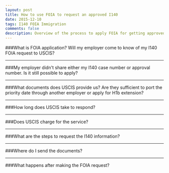 ```yaml
---
layout: post
title: How to use FOIA to request an approved I140
date: 2015-12-10
tags: I140 FOIA Immigration
comments: false
description: Overview of the process to apply FOIA for getting approved I140 application.
---
```

###What is FOIA application? Will my employer come to know of my I140 FOIA request to USCIS?
* * *
###My employer didn't share either my I140 case number or approval number. Is it still possible to apply?
* * *
###What documents does USCIS provide us? Are they sufficient to port the priority date through another employer or apply for H1b extension?
* * *
###How long does USCIS take to respond?
* * *
###Does USCIS charge for the service?
* * *
###What are the steps to request the I140 information?
* * *
###Where do I send the documents?
* * *
###What happens after making the FOIA request?


